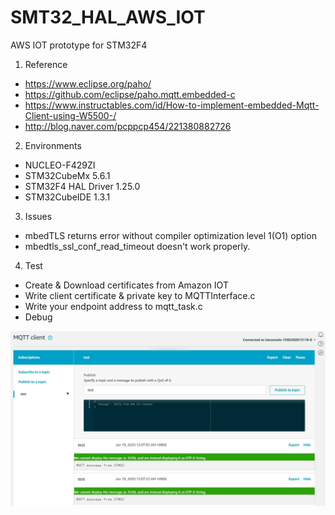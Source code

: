 # SMT32_HAL_AWS_IOT
AWS IOT prototype for STM32F4

1. Reference
- https://www.eclipse.org/paho/
- https://github.com/eclipse/paho.mqtt.embedded-c
- https://www.instructables.com/id/How-to-implement-embedded-Mqtt-Client-using-W5500-/
- http://blog.naver.com/pcppcp454/221380882726

2. Environments
- NUCLEO-F429ZI
- STM32CubeMx 5.6.1 
- STM32F4 HAL Driver 1.25.0
- STM32CubeIDE 1.3.1 

3. Issues
 - mbedTLS returns error without compiler optimization level 1(O1) option
 - mbedtls_ssl_conf_read_timeout doesn't work properly.
 
4. Test
 - Create & Download certificates from Amazon IOT
 - Write client certificate & private key to MQTTInterface.c
 - Write your endpoint address to mqtt_task.c
 - Debug
 
![pinout](./aws_iot.jpg)<br>
